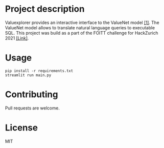 # Project description
Valuexplorer provides an interactive interface to the ValueNet model [[1]](https://arxiv.org/abs/2006.00888). The ValueNet model allows to translate natural language queries to executable SQL. This project was build as a part of the FOITT challenge for HackZurich 2021 [[Link]](https://hackzurich.com/).

# Usage
```
pip install -r requirements.txt
streamlit run main.py
```

# Contributing
Pull requests are welcome.

# License
MIT
